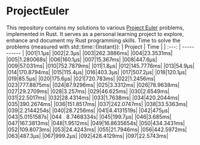 # ProjectEuler
This repository contains my solutions to various [Project Euler](projecteuler.net) problems, implemented in Rust. It serves as a personal learning project to explore, enhance and document my Rust programming skills.
Time to solve the problems (measured with std::time::{Instant}):
| Project | Time |
| :---: | ----------- |
|001|1.1µs|
|002|2.3µs|
|003|262.3886ms|
|004|23.3531ms|
|005|1.280068s|
|006|160.1µs|
|007|15.367ms|
|008|447.6µs|
|009|57.031ms|
|010|752.7879ms|
|011|1.8µs|
|012|145.7776ms|
|013|54.9µs|
|014|170.8794ms|
|015|115.4µs|
|016|403.3µs|
|017|507.2µs|
|018|120.1µs|
|019|85.5µs|
|020|175.6µs|
|021|720.783ms|
|022|1.2456ms|
|023|777.8875ms|
|024|87.9296ms|
|025|3.3312ms|
|026|78.9638ms|
|027|29.2709ms|
|028|3.257ms|
|029|46.625ms|
|030|2.6549ms|
|031|22.5017ms|
|032|28.4314ms|
|033|1.7638ms|
|034|420.2044ms|
|035|390.2674ms|
|036|151.8517ms|
|037|242.0747ms|
|038|33.5363ms|
|039|2.2144254s|
|040|28.7256ms|
|041|4.4131519s|
|042|475µs|
|043|5.0151587s|
|044 . 8.7468334s|
|045|199.7µs|
|046|3.685ms|
|047|167.3813ms|
|048|1.9512ms|
|049|16.8635654s|
|050|434.3431ms|
|052|109.8073ms|
|053|24.4243ms|
|055|21.7946ms|
|056|442.5972ms|
|063|487.3µs|
|067|999.2µs|
|092|428.4129ms|
|097|22.5743ms|